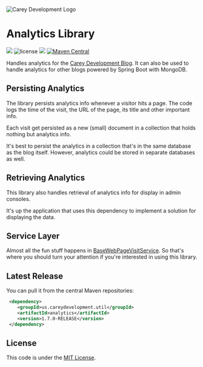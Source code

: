 ![Carey Development Logo](http://careydevelopment.us/img/branding/careydevelopment-logo-sm.png)

# Analytics Library
![](https://img.shields.io/badge/jdk-11-blue.svg) ![license](https://img.shields.io/badge/license-MIT-blue.svg) 
![](https://img.shields.io/badge/maven-3.6.3-blue.svg)
[![Maven Central](https://maven-badges.herokuapp.com/maven-central/us.careydevelopment.util/analytics/badge.svg)](https://search.maven.org/artifact/us.careydevelopment.util/analytics/1.7.0-RELEASE/jar)




Handles analytics for the [Carey Development Blog](https://careydevelopment.us). It can also be used to handle analytics for other blogs powered by Spring Boot with MongoDB.

## Persisting Analytics
The library persists analytics info whenever a visitor hits a page. The code logs the time of the visit, the URL of the page, its title and other important
info.

Each visit get persisted as a new (small) document in a collection that holds nothing but analytics info. 

It's best to persist the analytics in a  collection that's in the same database as the blog itself. However, analytics could be stored in separate 
databases as well.

## Retrieving Analytics
This library also handles retrieval of analytics info for display in admin consoles. 

It's up the application that uses this dependency to implement a solution for displaying the data. 

## Service Layer
Almost all the fun stuff happens in [BaseWebPageVisitService](https://github.com/careydevelopment/analytics/blob/main/src/main/java/us/careydevelopment/util/analytics/service/BaseWebPageVisitService.java). So that's where you should turn your attention if you're interested in using this library.

## Latest Release
You can pull it from the central Maven repositories:

```xml
 <dependency>
    <groupId>us.careydevelopment.util</groupId>
    <artifactId>analytics</artifactId>
    <version>1.7.0-RELEASE</version>
 </dependency>
```

## License
This code is under the [MIT License](https://github.com/careydevelopment/analytics/blob/main/LICENSE).
